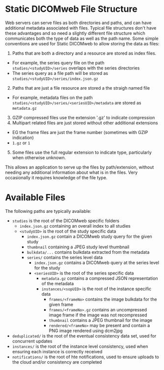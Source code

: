 # Static DICOMweb File Structure

Web servers can serve files as both directories and paths, and can have additional metadata associated with files.  Typical file structures don't have these advantages and so need a slightly different file structure which communicates both the type of data as well as the path name.  Some simple conventions are used for Static DICOMweb to allow storing the data as files:

1. Paths that are both a directory and a resource are stored as index files.
  * For example, the series query file on the path `studies/<studyUID>/series` overlaps with the series directories
  * The series query as a file path will be stored as `studies/<studyUID>/series/index.json.gz`
2. Paths that are just a file resource are stored a the straigh named file
  * For example, metadata files on the path `studies/<studyUID>/series/<seriesUID>/metadata` are stored
    as `metadata.gz`
3. GZIP compressed files use the extension '.gz' to indicate compression
4. Multipart related files are just stored without other additional extensions
  * EG the frame files are just the frame number (sometimes with GZIP indication)
  * `1.gz` or `1`
5. Some files use the full regular extension to indicate type, particularly when otherwise unknown.

This allows an application to serve up the files by path/extension, without needing any additional information about what is in the files.  Very occasionally it requires knowledge of the file type.

# Available Files

The following paths are typically available:

* `studies` is the root of the DICOMweb specific folders
  * `index.json.gz` containing an overall index to all studies
  * `<studyUID>` is the root of the study specific data
    * `index.json.gz` contain a DICOMweb study query for the given study
    * `thumbnail` containing a JPEG study level thumbnail
    * `bulkdata/...` contains bulkdata extracted from the metadata
    * `series/` contains the series level data
      * `index.json.gz` contains a DICOMweb query at the series level for the study
      * `<seriesUID>` is the root of the series specific data
        * `metadata.gz` contains a compressed JSON representation of the metadata
        * `instances/<sopUID>` is the root of the instance specific data
          * `frames/<frameNo>` contains the image bulkdata for the given frame
          * `frames/<frameNo>.gz` contains an uncompressed image frame if the image was not recompressed
          * `thumbnail` contains a JPEG thumbnail for the image
          * `rendered/<frameNo>` may be present and contain a PNG image rendered using dcm2jpg
* `deduplicated/` is the root of the eventual consistency data set, used for concurrent updates
* `instances/` is the root of the instance level consistency, used when ensuring each instance is correctly received
* `notifications/` is the root of hte notifications, used to ensure uploads to the cloud and/or consistency are completed

